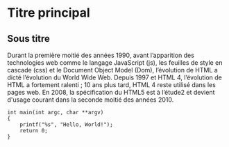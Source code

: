 # Titre principal 

## Sous titre 

Durant la première moitié des années 1990, avant l’apparition des technologies web comme le langage JavaScript (js), les feuilles de style en cascade (css) et le Document Object Model (Dom), l’évolution de HTML a dicté l’évolution du World Wide Web. Depuis 1997 et HTML 4, l’évolution de HTML a fortement ralenti ; 10 ans plus tard, HTML 4 reste utilisé dans les pages web. En 2008, la spécification du HTML5 est à l’étude2 et devient d'usage courant dans la seconde moitié des années 2010. 

``` 
int main(int argc, char **argv)
{
    printf("%s", "Hello, World!");
    return 0;
}
```

